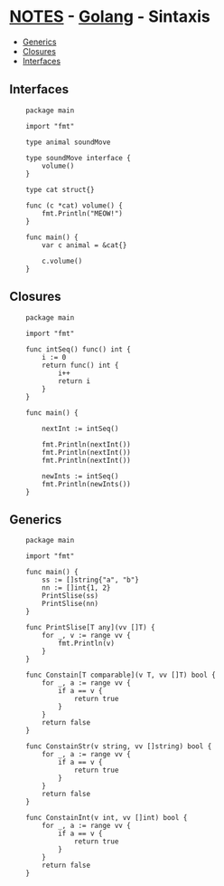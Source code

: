 # [NOTES](../README.md) - [Golang](../golang.md) - Sintaxis


- [Generics](#genericse)
- [Closures](#closures)
- [Interfaces](#interfaces)

## Interfaces
<a name="interfaces"></a>

        package main

        import "fmt"

        type animal soundMove

        type soundMove interface {
            volume()
        }

        type cat struct{}

        func (c *cat) volume() {
            fmt.Println("MEOW!")
        }

        func main() {
            var c animal = &cat{}

            c.volume()
        }


## Closures
<a name="closures"></a>

        package main

        import "fmt"

        func intSeq() func() int {
            i := 0
            return func() int {
                i++
                return i
            }
        }

        func main() {

            nextInt := intSeq()

            fmt.Println(nextInt())
            fmt.Println(nextInt())
            fmt.Println(nextInt())

            newInts := intSeq()
            fmt.Println(newInts())
        }

## Generics
<a name="genericse"></a>

        package main

        import "fmt"

        func main() {
            ss := []string{"a", "b"}
            nn := []int{1, 2}
            PrintSlise(ss)
            PrintSlise(nn)
        }

        func PrintSlise[T any](vv []T) {
            for _, v := range vv {
                fmt.Println(v)
            }
        }

        func Constain[T comparable](v T, vv []T) bool {
            for _, a := range vv {
                if a == v {
                    return true
                }
            }
            return false
        }

        func ConstainStr(v string, vv []string) bool {
            for _, a := range vv {
                if a == v {
                    return true
                }
            }
            return false
        }

        func ConstainInt(v int, vv []int) bool {
            for _, a := range vv {
                if a == v {
                    return true
                }
            }
            return false
        }



